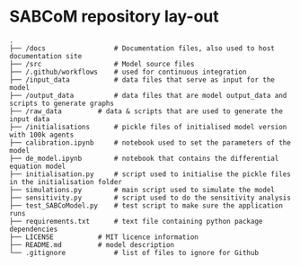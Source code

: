 # SABCoM repository lay-out	
	
    .
    ├── /docs                 # Documentation files, also used to host documentation site
    ├── /src                  # Model source files
    ├──	/.github/workflows    # used for continuous integration  
    ├── /input_data           # data files that serve as input for the model
    ├── /output_data          # data files that are model output_data and scripts to generate graphs
    ├── /raw_data 	      # data & scripts that are used to generate the input data
    ├── /initialisations      # pickle files of initialised model version with 100k agents
    ├── calibration.ipynb     # notebook used to set the parameters of the model
    ├── de_model.ipynb        # notebook that contains the differential equation model 
    ├── initialisation.py     # script used to initialise the pickle files in the initialisation folder
    ├── simulations.py 	      # main script used to simulate the model 
    ├── sensitivity.py 	      # script used to do the sensitivity analysis 
    ├── test_SABCoModel.py    # test script to make sure the application runs
    ├── requirements.txt      # text file containing python package dependencies
    ├── LICENSE		      # MIT licence information	
    ├── README.md	      # model description
    └── .gitignore            # list of files to ignore for Github 
	
